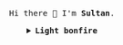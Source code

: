 
<!--
**2ult4n/2ult4n** is a ✨ _special_ ✨ repository because its `README.md` (this file) appears on your GitHub profile.


-->
<p align="center">
  <br>
  <samp>
    Hi there 👋 I'm <b><a rel="nofollow noopener noreferrer">Sultan</a></b>.

</samp>


</p>


<details align="center">

<summary> <b> <samp> Light bonfire </samp></b></summary>
<samp>
 <b><h2 style="color: #fc6203">B O N F I R E &nbsp; L I T !</h2> </b>

<img src="https://user-images.githubusercontent.com/25207602/112767301-9ea58b80-901e-11eb-92e1-3ebff744be18.gif" width="200"/>

</samp>
</details>
